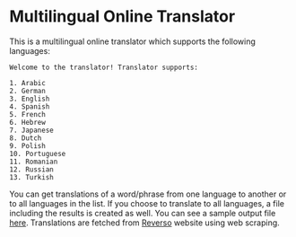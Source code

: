 # Multilingual Online Translator

This is a multilingual online translator which supports the following languages:

```
Welcome to the translator! Translator supports:

1. Arabic
2. German
3. English
4. Spanish
5. French
6. Hebrew
7. Japanese
8. Dutch
9. Polish
10. Portuguese
11. Romanian
12. Russian
13. Turkish
```
You can get translations of a word/phrase from one language to another or to all languages in the list.
If you choose to translate to all languages, a file including the results is created as well. You can see a sample output file [here](https://github.com/Protanton/Multilingual-Online-Translator/blob/master/hello.txt).
Translations are fetched from [Reverso](https://context.reverso.net/translation/) website using web scraping.